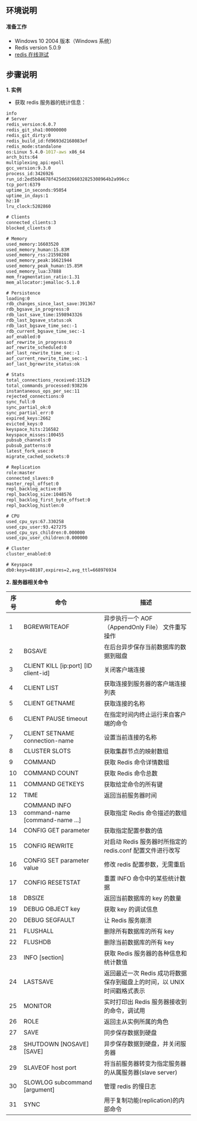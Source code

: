 ## **环境说明**

#### 准备工作

- Windows 10 2004 版本（Windows 系统）
- Redis version 5.0.9
- [redis 在线测试](https://try.redis.io/)

## **步骤说明**

**1. 实例**

- 获取 redis 服务器的统计信息：

```cmd
info
# Server
redis_version:6.0.7
redis_git_sha1:00000000
redis_git_dirty:0
redis_build_id:fd9693d2168083ef
redis_mode:standalone
os:Linux 5.4.0-1017-aws x86_64
arch_bits:64
multiplexing_api:epoll
gcc_version:9.3.0
process_id:3426926
run_id:2ed5b84678f425dd3266032825308964b2a996cc
tcp_port:6379
uptime_in_seconds:95054
uptime_in_days:1
hz:10
lru_clock:5202860

# Clients
connected_clients:3
blocked_clients:0

# Memory
used_memory:16603520
used_memory_human:15.83M
used_memory_rss:21598208
used_memory_peak:16621944
used_memory_peak_human:15.85M
used_memory_lua:37888
mem_fragmentation_ratio:1.31
mem_allocator:jemalloc-5.1.0

# Persistence
loading:0
rdb_changes_since_last_save:391367
rdb_bgsave_in_progress:0
rdb_last_save_time:1598943326
rdb_last_bgsave_status:ok
rdb_last_bgsave_time_sec:-1
rdb_current_bgsave_time_sec:-1
aof_enabled:0
aof_rewrite_in_progress:0
aof_rewrite_scheduled:0
aof_last_rewrite_time_sec:-1
aof_current_rewrite_time_sec:-1
aof_last_bgrewrite_status:ok

# Stats
total_connections_received:15129
total_commands_processed:938236
instantaneous_ops_per_sec:11
rejected_connections:0
sync_full:0
sync_partial_ok:0
sync_partial_err:0
expired_keys:2662
evicted_keys:0
keyspace_hits:216582
keyspace_misses:100455
pubsub_channels:0
pubsub_patterns:0
latest_fork_usec:0
migrate_cached_sockets:0

# Replication
role:master
connected_slaves:0
master_repl_offset:0
repl_backlog_active:0
repl_backlog_size:1048576
repl_backlog_first_byte_offset:0
repl_backlog_histlen:0

# CPU
used_cpu_sys:67.330258
used_cpu_user:93.427275
used_cpu_sys_children:0.000000
used_cpu_user_children:0.000000

# Cluster
cluster_enabled:0

# Keyspace
db0:keys=88107,expires=2,avg_ttl=668976934
```

**2. 服务器相关命令**

| 序号 | 命令                                         | 描述                                                                    |
| ---- | -------------------------------------------- | ----------------------------------------------------------------------- |
| 1    | BGREWRITEAOF                                 | 异步执行一个 AOF（AppendOnly File） 文件重写操作                        |
| 2    | BGSAVE                                       | 在后台异步保存当前数据库的数据到磁盘                                    |
| 3    | CLIENT KILL [ip:port] [ID client-id]         | 关闭客户端连接                                                          |
| 4    | CLIENT LIST                                  | 获取连接到服务器的客户端连接列表                                        |
| 5    | CLIENT GETNAME                               | 获取连接的名称                                                          |
| 6    | CLIENT PAUSE timeout                         | 在指定时间内终止运行来自客户端的命令                                    |
| 7    | CLIENT SETNAME connection-name               | 设置当前连接的名称                                                      |
| 8    | CLUSTER SLOTS                                | 获取集群节点的映射数组                                                  |
| 9    | COMMAND                                      | 获取 Redis 命令详情数组                                                 |
| 10   | COMMAND COUNT                                | 获取 Redis 命令总数                                                     |
| 11   | COMMAND GETKEYS                              | 获取给定命令的所有键                                                    |
| 12   | TIME                                         | 返回当前服务器时间                                                      |
| 13   | COMMAND INFO command-name [command-name ...] | 获取指定 Redis 命令描述的数组                                           |
| 14   | CONFIG GET parameter                         | 获取指定配置参数的值                                                    |
| 15   | CONFIG REWRITE                               | 对启动 Redis 服务器时所指定的 redis.conf 配置文件进行改写               |
| 16   | CONFIG SET parameter value                   | 修改 redis 配置参数，无需重启                                           |
| 17   | CONFIG RESETSTAT                             | 重置 INFO 命令中的某些统计数据                                          |
| 18   | DBSIZE                                       | 返回当前数据库的 key 的数量                                             |
| 19   | DEBUG OBJECT key                             | 获取 key 的调试信息                                                     |
| 20   | DEBUG SEGFAULT                               | 让 Redis 服务崩溃                                                       |
| 21   | FLUSHALL                                     | 删除所有数据库的所有 key                                                |
| 22   | FLUSHDB                                      | 删除当前数据库的所有 key                                                |
| 23   | INFO [section]                               | 获取 Redis 服务器的各种信息和统计数值                                   |
| 24   | LASTSAVE                                     | 返回最近一次 Redis 成功将数据保存到磁盘上的时间，以 UNIX 时间戳格式表示 |
| 25   | MONITOR                                      | 实时打印出 Redis 服务器接收到的命令，调试用                             |
| 26   | ROLE                                         | 返回主从实例所属的角色                                                  |
| 27   | SAVE                                         | 同步保存数据到硬盘                                                      |
| 28   | SHUTDOWN [NOSAVE] [SAVE]                     | 异步保存数据到硬盘，并关闭服务器                                        |
| 29   | SLAVEOF host port                            | 将当前服务器转变为指定服务器的从属服务器(slave server)                  |
| 30   | SLOWLOG subcommand [argument]                | 管理 redis 的慢日志                                                     |
| 31   | SYNC                                         | 用于复制功能(replication)的内部命令                                     |
